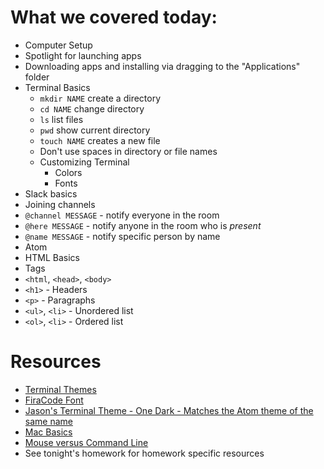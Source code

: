 # What we covered today:

- Computer Setup
 - Spotlight for launching apps
 - Downloading apps and installing via dragging to the "Applications" folder
- Terminal Basics
  - `mkdir NAME` create a directory
  - `cd NAME` change directory
  - `ls` list files
  - `pwd` show current directory
  - `touch NAME` creates a new file
  - Don't use spaces in directory or file names
  - Customizing Terminal
    - Colors
    - Fonts
- Slack basics
 - Joining channels
 - `@channel MESSAGE` - notify everyone in the room
 - `@here MESSAGE` - notify anyone in the room who is _present_
 - `@name MESSAGE` - notify specific person by name
- Atom
- HTML Basics
 - Tags
  - `<html`, `<head>`, `<body>`
  - `<h1>` - Headers
  - `<p>` - Paragraphs
  - `<ul>`, `<li>` - Unordered list
  - `<ol>`, `<li>` - Ordered list

# Resources

- [Terminal Themes](https://github.com/lysyi3m/osx-terminal-themes)
- [FiraCode Font](https://github.com/tonsky/FiraCode)
- [Jason's Terminal Theme - One Dark - Matches the Atom theme of the same name](https://github.com/nathanbuchar/atom-one-dark-terminal)
- [Mac Basics](https://www.apple.com/support/macbasics/)
- [Mouse versus Command Line](http://lifehacker.com/5633909/who-needs-a-mouse-learn-to-use-the-command-line-for-almost-anything)
- See tonight's homework for homework specific resources
